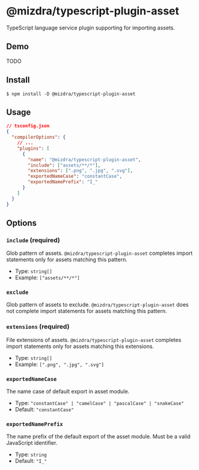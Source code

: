 # @mizdra/typescript-plugin-asset

TypeScript language service plugin supporting for importing assets.

## Demo

TODO

## Install

```console
$ npm install -D @mizdra/typescript-plugin-asset
```

## Usage

```json
// tsconfig.json
{
  "compilerOptions": {
    // ...
    "plugins": [
      {
        "name": "@mizdra/typescript-plugin-asset",
        "include": ["assets/**/*"],
        "extensions": [".png", ".jpg", ".svg"],
        "exportedNameCase": "constantCase",
        "exportedNamePrefix": "I_"
      }
    ]
  }
}
```

## Options

### `include` (required)

Glob pattern of assets. `@mizdra/typescript-plugin-asset` completes import statements only for assets matching this pattern.

- Type: `string[]`
- Example: `["assets/**/*"]`

### `exclude`

Glob pattern of assets to exclude. `@mizdra/typescript-plugin-asset` does not complete import statements for assets matching this pattern.

### `extensions` (required)

File extensions of assets. `@mizdra/typescript-plugin-asset` completes import statements only for assets matching this extensions.

- Type: `string[]`
- Example: `[".png", ".jpg", ".svg"]`

### `exportedNameCase`

The name case of default export in asset module.

- Type: `"constantCase" | "camelCase" | "pascalCase" | "snakeCase"`
- Default: `"constantCase"`

### `exportedNamePrefix`

The name prefix of the default export of the asset module. Must be a valid JavaScript identifier.

- Type: `string`
- Default: `"I_"`
